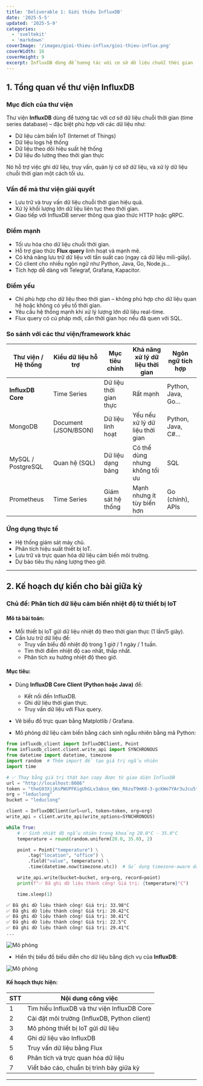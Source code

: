```yaml
---
title: 'Deliverable 1: Giới thiệu InfluxDB'
date: '2025-5-5'
updated: '2025-5-9'
categories:
  - 'sveltekit'
  - 'markdown'
coverImage: '/images/gioi-thieu-influx/gioi-thieu-influx.png'
coverWidth: 16
coverHeight: 9
excerpt: InfluxDB dùng để tương tác với cơ sở dữ liệu chuỗi thời gian ...
---
```


## 1. Tổng quan về thư viện InfluxDB

### Mục đích của thư viện

Thư viện **InfluxDB** dùng để tương tác với cơ sở dữ liệu chuỗi thời gian (time series database) – đặc biệt phù hợp với các dữ liệu như:

- Dữ liệu cảm biến IoT (Internet of Things)
- Dữ liệu logs hệ thống
- Dữ liệu theo dõi hiệu suất hệ thống
- Dữ liệu đo lường theo thời gian thực

Nó hỗ trợ việc ghi dữ liệu, truy vấn, quản lý cơ sở dữ liệu, và xử lý dữ liệu chuỗi thời gian một cách tối ưu.

### Vấn đề mà thư viện giải quyết

- Lưu trữ và truy vấn dữ liệu chuỗi thời gian hiệu quả.
- Xử lý khối lượng lớn dữ liệu liên tục theo thời gian.
- Giao tiếp với InfluxDB server thông qua giao thức HTTP hoặc gRPC.

### Điểm mạnh

- Tối ưu hóa cho dữ liệu chuỗi thời gian.
- Hỗ trợ giao thức **Flux query** linh hoạt và mạnh mẽ.
- Có khả năng lưu trữ dữ liệu với tần suất cao (ngay cả dữ liệu mili-giây).
- Có client cho nhiều ngôn ngữ như Python, Java, Go, Node.js…
- Tích hợp dễ dàng với Telegraf, Grafana, Kapacitor.

### Điểm yếu

- Chỉ phù hợp cho dữ liệu theo thời gian – không phù hợp cho dữ liệu quan hệ hoặc không có yếu tố thời gian.
- Yêu cầu hệ thống mạnh khi xử lý lượng lớn dữ liệu real-time.
- Flux query có cú pháp mới, cần thời gian học nếu đã quen với SQL.

### So sánh với các thư viện/framework khác

| Thư viện / Hệ thống | Kiểu dữ liệu hỗ trợ  | Mục tiêu chính         | Khả năng xử lý dữ liệu thời gian | Ngôn ngữ tích hợp |
| ------------------- | -------------------- | ---------------------- | -------------------------------- | ----------------- |
| **InfluxDB Core**   | Time Series          | Dữ liệu thời gian thực | Rất mạnh                         | Python, Java, Go… |
| MongoDB             | Document (JSON/BSON) | Dữ liệu linh hoạt      | Yếu nếu xử lý dữ liệu thời gian  | Python, Java, C#… |
| MySQL / PostgreSQL  | Quan hệ (SQL)        | Dữ liệu dạng bảng      | Có thể dùng nhưng không tối ưu   | SQL               |
| Prometheus          | Time Series          | Giám sát hệ thống      | Mạnh nhưng ít tùy biến hơn       | Go (chính), APIs  |

### Ứng dụng thực tế

- Hệ thống giám sát máy chủ.
- Phân tích hiệu suất thiết bị IoT.
- Lưu trữ và trực quan hóa dữ liệu cảm biến môi trường.
- Dự báo tiêu thụ năng lượng theo giờ.

---

## 2. Kế hoạch dự kiến cho bài giữa kỳ

### Chủ đề: **Phân tích dữ liệu cảm biến nhiệt độ từ thiết bị IoT**

#### Mô tả bài toán:

- Mỗi thiết bị IoT gửi dữ liệu nhiệt độ theo thời gian thực (1 lần/5 giây).
- Cần lưu trữ dữ liệu để:
  - Truy vấn biểu đồ nhiệt độ trong 1 giờ / 1 ngày / 1 tuần.
  - Tìm thời điểm nhiệt độ cao nhất, thấp nhất.
  - Phân tích xu hướng nhiệt độ theo giờ.

#### Mục tiêu:

- Dùng **InfluxDB Core Client (Python hoặc Java)** để:
  - Kết nối đến InfluxDB.
  - Ghi dữ liệu thời gian thực.
  - Truy vấn dữ liệu với Flux query.
- Vẽ biểu đồ trực quan bằng Matplotlib / Grafana.

- Mô phỏng dữ liệu cảm biến bằng cách sinh ngẫu nhiên bằng mã Python:

```python
from influxdb_client import InfluxDBClient, Point
from influxdb_client.client.write_api import SYNCHRONOUS
from datetime import datetime, timezone
import random  # Thêm import để tạo giá trị ngẫu nhiên
import time

# ✅ Thay bằng giá trị thật bạn copy được từ giao diện InfluxDB
url = "http://localhost:8086"
token = "theG93XjjKsPWUPFKigUhGLv3absn_6Ws_R6zuT9mK8-3-gcKWe7YAr3uJcu5tST5yEznaCapKLBFz0R-9xkpQ=="
org = "leduclong"
bucket = "leduclong"

client = InfluxDBClient(url=url, token=token, org=org)
write_api = client.write_api(write_options=SYNCHRONOUS)

while True:
    # ✅ Sinh nhiệt độ ngẫu nhiên trong khoảng 20.0°C - 35.0°C
    temperature = round(random.uniform(20.0, 35.0), 2)

    point = Point("temperature") \
        .tag("location", "office") \
        .field("value", temperature) \
        .time(datetime.now(timezone.utc))  # Sử dụng timezone-aware datetime

    write_api.write(bucket=bucket, org=org, record=point)
    print(f"✅ Đã ghi dữ liệu thành công! Giá trị: {temperature}°C")

    time.sleep(1)
```

```bash
✅ Đã ghi dữ liệu thành công! Giá trị: 33.98°C
✅ Đã ghi dữ liệu thành công! Giá trị: 20.42°C
✅ Đã ghi dữ liệu thành công! Giá trị: 30.41°C
✅ Đã ghi dữ liệu thành công! Giá trị: 22.5°C
✅ Đã ghi dữ liệu thành công! Giá trị: 29.41°C
...
```

![Mô phỏng](/images/gioi-thieu-influx/mo-phong.png)

- Hiển thị biểu đồ biểu diễn cho dữ liệu bằng dịch vụ của **InfluxDB**:

![Mô phỏng](/images/gioi-thieu-influx/hien-thi.png)

#### Kế hoạch thực hiện:

| STT | Nội dung công việc                           |
| --- | -------------------------------------------- |
| 1   | Tìm hiểu InfluxDB và thư viện InfluxDB Core  |
| 2   | Cài đặt môi trường (InfluxDB, Python client) |
| 3   | Mô phỏng thiết bị IoT gửi dữ liệu            |
| 4   | Ghi dữ liệu vào InfluxDB                     |
| 5   | Truy vấn dữ liệu bằng Flux                   |
| 6   | Phân tích và trực quan hóa dữ liệu           |
| 7   | Viết báo cáo, chuẩn bị trình bày giữa kỳ     |

---
